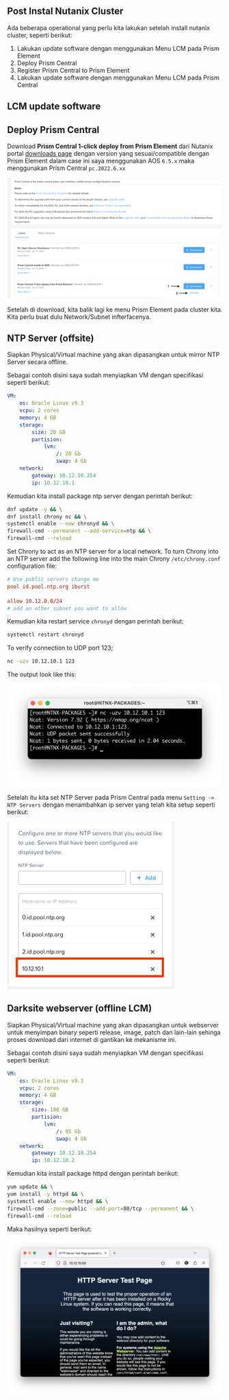 ## Post Instal Nutanix Cluster

Ada beberapa operational yang perlu kita lakukan setelah install nutanix cluster, seperti berikut:

1. Lakukan update software dengan menggunakan Menu LCM pada Prism Element
2. Deploy Prism Central
3. Register Prism Central to Prism Element
4. Lakukan update software dengan menggunakan Menu LCM pada Prism Central

## LCM update software

## Deploy Prism Central

Download **Prism Central 1-click deploy from Prism Element** dari Nutanix portal [downloads page](https://portal.nutanix.com/page/downloads?product=prism) dengan version yang sesuai/compatible dengan Prism Element dalam case ini saya menggunakan AOS `6.5.x` maka menggunakan Prism Central `pc.2022.6.xx`

![download](imgs/06a-prism-central/01-download.png)

Setelah di download, kita balik lagi ke menu Prism Element pada cluster kita. Kita perlu buat dulu Network/Subnet infterfacenya.

## NTP Server (offsite)

Siapkan Physical/Virtual machine yang akan dipasangkan untuk mirror NTP Server secara offline.

Sebagai contoh disini saya sudah menyiapkan VM dengan specifikasi seperti berikut:

```yaml
VM: 
    os: Oracle Linux v9.3
    vcpu: 2 cores
    memory: 4 GB
    storage: 
        size: 20 GB
        partision:
            lvm:
                /: 20 Gb
                swap: 4 Gb
    network:
        gateway: 10.12.10.254
        ip: 10.12.10.1
```

Kemudian kita install package ntp server dengan perintah berikut:

```bash
dnf update -y && \
dnf install chrony nc && \
systemctl enable --now chronyd && \
firewall-cmd --permanent --add-service=ntp && \
firewall-cmd --reload
```

Set Chrony to act as an NTP server for a local network. To turn Chrony into an NTP server add the following line into the main Chrony `/etc/chrony.conf` configuration file:

```conf
# Use public servers change me
pool id.pool.ntp.org iburst

allow 10.12.0.0/24
# add an other subnet you want to allow
```

Kemudian kita restart service `chronyd` dengan perintah berikut:

```bash
systemctl restart chronyd
```

To verify connection to UDP port 123;

```bash
nc -uzv 10.12.10.1 123
```

The output look like this:

![output](imgs/06-post-install/02a-ntp-server.png)

Setelah itu kita set NTP Server pada Prism Central pada menu `Setting -> NTP Servers` dengan menambahkan ip server yang telah kita setup seperti berikut:

![prism-central](imgs/06-post-install/02b-add-local-ntpserver.png)

## Darksite webserver (offline LCM)

Siapkan Physical/Virtual machine yang akan dipasangkan untuk webserver untuk menyimpan binary seperti release, image, patch dan lain-lain sehinga proses download dari internet di gantikan ke mekanisme ini.

Sebagai contoh disini saya sudah menyiapkan VM dengan specifikasi seperti berikut:

```yaml
VM: 
    os: Oracle Linux v9.3
    vcpu: 2 cores
    memory: 4 GB
    storage: 
        size: 100 GB
        partision:
            lvm:
                /: 95 Gb
                swap: 4 Gb
    network:
        gateway: 10.12.10.254
        ip: 10.12.10.2
```

Kemudian kita install package httpd dengan perintah berikut:

```bash
yum update && \
yum install -y httpd && \
systemctl enable --now httpd && \
firewall-cmd --zone=public --add-port=80/tcp --permanent && \
firewall-cmd --reload
```

Maka hasilnya seperti berikut:

![httpd-instaled](imgs/07-karbon/03-httpd-instaled.png)